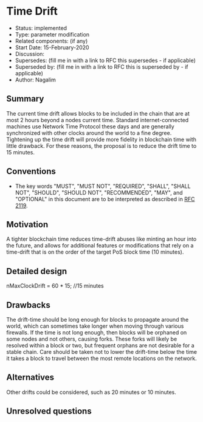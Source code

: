 # Time Drift

- Status: implemented
- Type: parameter modification
- Related components: (if any)
- Start Date: 15-February-2020
- Discussion: 
- Supersedes: (fill me in with a link to RFC this supersedes - if applicable)
- Superseded by: (fill me in with a link to RFC this is superseded by - if applicable)
- Author: Nagalim

## Summary

The current time drift allows blocks to be included in the chain that are at most 2 hours beyond a nodes current time.
Standard internet-connected machines use Network Time Protocol these days and are generally synchronized with other clocks around the world to a fine degree.
Tightening up the time drift will provide more fidelity in blockchain time with little drawback.
For these reasons, the proposal is to reduce the drift time to 15 minutes.

## Conventions
- The key words "MUST", "MUST NOT", "REQUIRED", "SHALL", "SHALL NOT", "SHOULD", "SHOULD NOT", "RECOMMENDED", "MAY", and "OPTIONAL" in this document are to be interpreted as described in [RFC 2119](http://tools.ietf.org/html/rfc2119).

## Motivation

A tighter blockchain time reduces time-drift abuses like minting an hour into the future, and allows for additional features or modifications that rely on a time-drift that is on the order of the target PoS block time (10 minutes).

## Detailed design

nMaxClockDrift = 60 * 15; //15 minutes

## Drawbacks

The drift-time should be long enough for blocks to propagate around the world, which can sometimes take longer when moving through various firewalls.
If the time is not long enough, then blocks will be orphaned on some nodes and not others, causing forks.
These forks will likely be resolved within a block or two, but frequent orphans are not desirable for a stable chain.
Care should be taken not to lower the drift-time below the time it takes a block to travel between the most remote locations on the network.

## Alternatives

Other drifts could be considered, such as 20 minutes or 10 minutes.

## Unresolved questions

